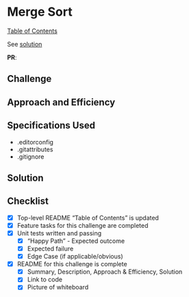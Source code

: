 # Merge Sort

[Table of Contents](../../../README.md)

See [solution](merge_sort.py)

__PR__:

## Challenge


## Approach and Efficiency


## Specifications Used
* .editorconfig
* .gitattributes
* .gitignore


## Solution


## Checklist
 - [x] Top-level README “Table of Contents” is updated
 - [x] Feature tasks for this challenge are completed
 - [x] Unit tests written and passing
     - [x] “Happy Path” - Expected outcome
     - [x] Expected failure
     - [x] Edge Case (if applicable/obvious)
 - [x] README for this challenge is complete
     - [x] Summary, Description, Approach & Efficiency, Solution
     - [x] Link to code
     - [x] Picture of whiteboard

